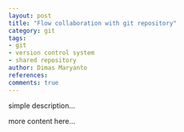 ```yaml
---
layout: post
title: "Flow collaboration with git repository"
category: git
tags: 
- git
- version control system
- shared repository
author: Dimas Maryanto
references:
comments: true
---
```


simple description...
<!--more-->

more content here...